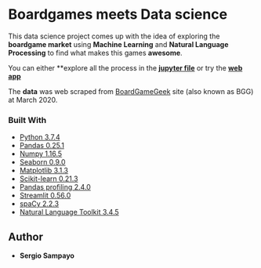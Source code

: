 # Boardgames meets Data science

This data science project comes up with the idea of exploring the **boardgame market** using **Machine Learning** and **Natural Language Processing** to find what makes this games **awesome**. 

You can either **explore all the process in the [**jupyter file**](https://github.com/Sampayob/Boardgames-meets-Data-science/blob/master/Boardgames-meets-DataScience.ipynb) or try the [**web app**](https://boardgames-meets-ds.herokuapp.com/)

The **data** was web scraped from [BoardGameGeek](https://boardgamegeek.com/browse/boardgame) site (also known as BGG) at March 2020.

### Built With

* [Python 3.7.4](https://www.python.org/downloads/release/python-374/) 
* [Pandas 0.25.1](https://pandas.pydata.org/) 
* [Numpy 1.16.5](https://numpy.org/)
* [Seaborn 0.9.0](https://seaborn.pydata.org/)
* [Matplotlib 3.1.3](https://matplotlib.org/) 
* [Scikit-learn 0.21.3](https://scikit-learn.org/) 
* [Pandas profiling 2.4.0](https://github.com/pandas-profiling/pandas-profiling) 
* [Streamlit 0.56.0](https://www.streamlit.io/) 
* [spaCy 2.2.3](https://spacy.io/) 
* [Natural Language Toolkit 3.4.5](https://www.nltk.org/) 

## Author

* **Sergio Sampayo** 
